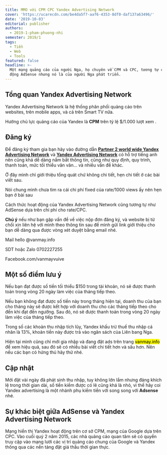 ```yaml
---
title: MMO với CPM CPC Yandex Advertising Network
cover: 'https://ucarecdn.com/be4da5f7-aaf6-4353-8df0-daf137a63496/'
date: '2019-10-03'
editorial: publisher
authors:
  - 2019-1-pham-phuong-nhi
semester: 2019/1
tags:
  - Tiền
  - Web
  - Tools
featured: false
headline: >-
  Một mạng quảng cáo của người Nga, họ chuyên về CPM và CPC, tương tự cách hoạt
  động AdSense nhưng nó là của người Nga phát triển.
---
```

## Tổng quan Yandex Advertising Network

Yandex Advertising Network là hệ thống phân phối quảng cáo trên websites, trên mobile apps, và cả trên Smart TV nữa.

Hướng chủ lực quảng cáo của Yandex là **CPM** trên tỷ lệ $/1.000 lượt xem
.
## Đăng ký

Để đăng ký tham gia bạn hãy vào đường dẫn [**Partner 2 world wide Yandex Advertising Network**](https://partner2.yandex.ru) và [**Yandex Advertising Network**](https://partner.yandex.com/) có hỗ trợ tiếng anh nên cũng khá dễ dàng nắm bắt thông tin, cũng như quy định, quy trình, thanh toán, mức tối thiểu vân vân... và nhiều vấn đề khác.

Ở đây mình chỉ giới thiệu tổng quát chứ không chi tiết, hẹn chi tiết ở các bài viết sau.

Nói chung mình chưa tìm ra cái chi phí fixed của rate/1000 views ấy nên hẹn bạn ở bài sau

Cách thức hoạt động của Yandex Advertising Network cũng tương tự như AdSense dựa trên chi phí cho rate/CPC.

**Chú ý** nếu như bạn gặp vấn đề về việc nộp đơn đăng ký, và website bị từ chối xin liên hệ với mình theo thông tin sau để mình gửi link giới thiệu cho bạn dễ dàng qua được vòng xét duyệt bằng email nhé.

Mail hello @vanmay.info

SDT hoặc Zalo 0702227255

Facebook.com/vanmayvuive

## Một số điểm lưu ý

Nếu bạn đạt được số tiền tối thiểu $150 trong tài khoản, nó sẽ được thanh toán trong vòng 20 ngày làm việc của tháng tiếp theo.

Nếu bạn không đạt được số tiền này trong tháng hiện tại, doanh thu của bạn cho tháng này sẽ được kết hợp với doanh thu cho các tháng tiếp theo cho đến khi đạt đến ngưỡng. Sau đó, nó sẽ được thanh toán trong vòng 20 ngày làm việc của tháng tiếp theo.

Trong số các khoản thu nhập tích lũy, Yandex khấu trừ thuế thu nhập cá nhân là 13%, khoản tiền này được trả vào ngân sách của Liên bang Nga.

Hiện tại mình cũng chỉ mới gia nhập và đang đặt ads trên trang <mark>vanmay.info</mark> để xem hiệu quả, sau đó sẽ có nhiều bài viết chi tiết hơn và sâu hơn. Nên nếu các bạn có hứng thú hãy thử nhé.

## Cập nhật

Mới đặt vài ngày đã phát sinh thu nhập, tuy không lớn lắm nhưng đáng khích lệ trong thời gian dài, số tiền kiếm được có lẽ cũng khá là nhỏ, vì thế hãy coi Yandex advertising là một nhánh phụ kiếm tiền với song song với **Adsense** nhé.

## Sự khác biệt giữa AdSense và Yandex Advertising Network

Mạng hiển thị Yandex hoạt động trên cơ sở CPM, mạng của Google dựa trên CPC. Vào cuối quý 2 năm 2015, các nhà quảng cáo quan tâm sẽ có quyền truy cập vào mạng lưới các vị trí quảng cáo chung của Google và Yandex thông qua các nền tảng đặt giá thầu thời gian thực.

